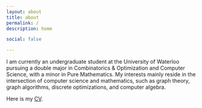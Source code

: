 ```yaml
---
layout: about
title: about
permalink: /
description: home

social: false

---
```


I am currently an undergraduate student at the University of Waterloo pursuing a double major in Combinatorics & Optimization and Computer Science, with a minor in Pure Mathematics. My interests mainly reside in the intersection of computer science and mathematics, such as graph theory, graph algorithms, discrete optimizations, and computer algebra.

Here is my [CV](assets/pdf/cv/cv.pdf).
